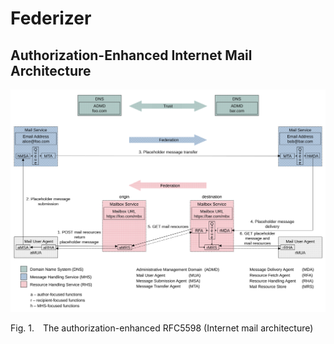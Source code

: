 # Federizer

## Authorization-Enhanced Internet Mail Architecture

![Authorization-Enhanced Internet Mail Architecture](docs/src/main/images/authorization-enhanced_rfc5598.svg)

<p class="figure">
    Fig.&nbsp;1.&emsp;The authorization-enhanced RFC5598 (Internet mail architecture)
</p>
